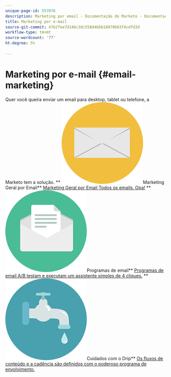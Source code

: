 ```yaml
---
unique-page-id: 557076
description: Marketing por email - Documentação do Marketo - Documentação do produto
title: Marketing por e-mail
source-git-commit: 47b2fee7d146c3dc558d4bbb10070683f4cdfd3d
workflow-type: tm+mt
source-wordcount: '77'
ht-degree: 5%

---
```



# Marketing por e-mail {#email-marketing}

Quer você queira enviar um email para desktop, tablet ou telefone, a Marketo tem a solução.
** ![Marketing Geral por Email](assets/office-27.png)Marketing Geral por Email** [Marketing Geral por Email Todos os emails. Opa!](https://docs.marketo.com/display/DOCS/General)     ** ![Programas de email](assets/chat-messages-10.png)Programas de email** [Programas de email A/B testam e executam um assistente simples de 4 cliques.](https://docs.marketo.com/display/DOCS/Email+Programs)     ** ![Cuidados com o Drip](assets/ecology-14.png)Cuidados com o Drip** [Os fluxos de conteúdo e a cadência são definidos com o poderoso programa de envolvimento.](https://docs.marketo.com/display/DOCS/Drip+Nurturing)